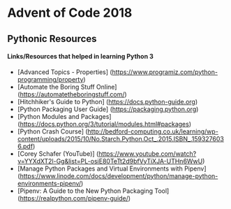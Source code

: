 # Advent of Code 2018


## Pythonic Resources
#### Links/Resources that helped in learning Python 3
* [Advanced Topics - Properties] (https://www.programiz.com/python-programming/property)
* [Automate the Boring Stuff Online] (https://automatetheboringstuff.com/)
* [Hitchhiker's Guide to Python] (https://docs.python-guide.org)
* [Python Packaging User Guide] (https://packaging.python.org)
* [Python Modules and Packages] (https://docs.python.org/3/tutorial/modules.html#packages)
* [Python Crash Course] (http://bedford-computing.co.uk/learning/wp-content/uploads/2015/10/No.Starch.Python.Oct_.2015.ISBN_.1593276036.pdf)
* [Corey Schafer (YouTube)] (https://www.youtube.com/watch?v=YYXdXT2l-Gg&list=PL-osiE80TeTt2d9bfVyTiXJA-UTHn6WwU)
* [Manage Python Packages and Virtual Environments with Pipenv] (https://www.linode.com/docs/development/python/manage-python-environments-pipenv/)
* [Pipenv: A Guide to the New Python Packaging Tool] (https://realpython.com/pipenv-guide/)

